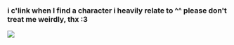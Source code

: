 ### i c'link when I find a character i **heavily** relate to ^^ please don't treat me weirdly, thx :3
![](https://media.tenor.com/JeqJ1GnXoW4AAAAM/looking-around-min-su.gif)

